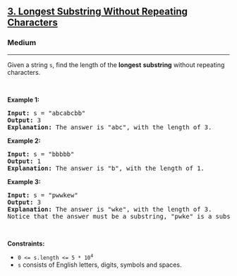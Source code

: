 <h2><a href="https://leetcode.com/problems/longest-substring-without-repeating-characters/">3. Longest Substring Without Repeating Characters</a></h2><h3>Medium</h3><hr><div element-id="839"><p element-id="838">Given a string <code element-id="837">s</code>, find the length of the <strong element-id="836">longest</strong> <span data-keyword="substring-nonempty" element-id="835"><strong element-id="834">substring</strong></span> without repeating characters.</p>

<p element-id="833">&nbsp;</p>
<p element-id="832"><strong class="example" element-id="831">Example 1:</strong></p>

<pre element-id="830"><strong element-id="829">Input:</strong> s = "abcabcbb"
<strong element-id="828">Output:</strong> 3
<strong element-id="827">Explanation:</strong> The answer is "abc", with the length of 3.
</pre>

<p element-id="826"><strong class="example" element-id="825">Example 2:</strong></p>

<pre element-id="824"><strong element-id="823">Input:</strong> s = "bbbbb"
<strong element-id="822">Output:</strong> 1
<strong element-id="821">Explanation:</strong> The answer is "b", with the length of 1.
</pre>

<p element-id="820"><strong class="example" element-id="819">Example 3:</strong></p>

<pre element-id="818"><strong element-id="817">Input:</strong> s = "pwwkew"
<strong element-id="816">Output:</strong> 3
<strong element-id="815">Explanation:</strong> The answer is "wke", with the length of 3.
Notice that the answer must be a substring, "pwke" is a subsequence and not a substring.
</pre>

<p element-id="814">&nbsp;</p>
<p element-id="813"><strong element-id="812">Constraints:</strong></p>

<ul element-id="811">
	<li element-id="810"><code element-id="809">0 &lt;= s.length &lt;= 5 * 10<sup element-id="808">4</sup></code></li>
	<li element-id="807"><code element-id="806">s</code> consists of English letters, digits, symbols and spaces.</li>
</ul>
</div>